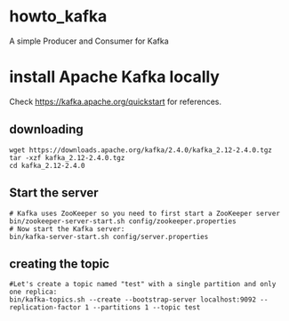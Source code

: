 # howto_kafka
A simple Producer and Consumer for Kafka

# install Apache Kafka locally 
Check https://kafka.apache.org/quickstart for
references.
## downloading
```
wget https://downloads.apache.org/kafka/2.4.0/kafka_2.12-2.4.0.tgz
tar -xzf kafka_2.12-2.4.0.tgz
cd kafka_2.12-2.4.0
```

## Start the server
```
# Kafka uses ZooKeeper so you need to first start a ZooKeeper server
bin/zookeeper-server-start.sh config/zookeeper.properties
# Now start the Kafka server:
bin/kafka-server-start.sh config/server.properties
```

## creating the topic
```
#Let's create a topic named "test" with a single partition and only one replica:
bin/kafka-topics.sh --create --bootstrap-server localhost:9092 --replication-factor 1 --partitions 1 --topic test
```
